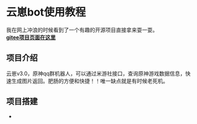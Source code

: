 # 云崽bot使用教程
我在网上冲浪的时候看到了一个有趣的开源项目直接拿来耍一耍。  
**[gitee项目页面在这里](https://gitee.com/yoimiya-kokomi/Yunzai-Bot)**  

## 项目介绍
云崽v3.0，原神qq群机器人，可以通过米游社接口，查询原神游戏数据信息，快速生成图片返回。肥肠的方便和快捷！！唯一缺点就是有时候老死机。

## 项目搭建
* 